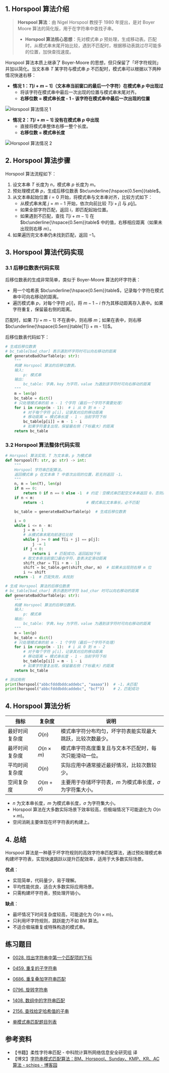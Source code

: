## 1. Horspool 算法介绍

> **Horspool 算法**：由 Nigel Horspool 教授于 1980 年提出，是对 Boyer Moore 算法的简化版，用于在字符串中查找子串。
>
> - **Horspool 算法核心思想**：先对模式串 $p$ 预处理，生成移动表。匹配时，从模式串末尾开始比较，遇到不匹配时，根据移动表跳过尽可能多的位置，加快查找速度。

Horspool 算法本质上继承了 Boyer-Moore 的思想，但只保留了「坏字符规则」并加以简化。当文本串 $T$ 某字符与模式串 $p$ 不匹配时，模式串可以根据以下两种情况快速右移：

- **情况 1：$T[i + m - 1]$（文本串当前窗口的最后一个字符）在模式串 $p$ 中出现过**
  - 将该字符在模式串中最后一次出现的位置与模式串末尾对齐。
  - **右移位数 = 模式串长度 - 1 - 该字符在模式串中最后一次出现的位置**

![Horspool 算法情况 1](https://qcdn.itcharge.cn/images/20240511165106.png)

- **情况 2：$T[i + m - 1]$ 没有在模式串 $p$ 中出现**
  - 直接将模式串整体右移一整个长度。
  - **右移位数 = 模式串长度**

![Horspool 算法情况 2](https://qcdn.itcharge.cn/images/20240511165122.png)

## 2. Horspool 算法步骤

Horspool 算法流程如下：

1. 设文本串 $T$ 长度为 $n$，模式串 $p$ 长度为 $m$。
2. 预处理模式串 $p$，生成后移位数表 $bc\underline{\hspace{0.5em}}table$。
3. 从文本串起始位置 $i = 0$ 开始，将模式串与文本串对齐，比较方式如下：
   - 从模式串末尾 $j = m - 1$ 开始，依次向前比较 $T[i + j]$ 与 $p[j]$。
   - 如果全部字符匹配，返回 $i$，即匹配起始位置。
   - 如果遇到不匹配，查找 $T[i + m - 1]$ 在 $bc\underline{\hspace{0.5em}}table$ 中的值，右移相应距离（如果未出现则右移 $m$）。
4. 如果遍历完文本串仍未找到匹配，返回 $-1$。

## 3. Horspool 算法代码实现

### 3.1 后移位数表代码实现

后移位数表的生成非常简单，类似于 Boyer-Moore 算法的坏字符表：

- 用一个哈希表 $bc\underline{\hspace{0.5em}}table$，记录每个字符在模式串中可向右移动的距离。
- 遍历模式串 $p$，对每个字符 $p[i]$，将 $m - 1 - i$ 作为其移动距离存入表中。如果字符重复，保留最右侧的距离。

匹配时，如果 $T[i + m - 1]$ 不在表中，则右移 $m$；如果在表中，则右移 $bc\underline{\hspace{0.5em}}table[T[i + m - 1]]$。

后移位数表代码如下：

```python
# 生成后移位数表
# bc_table[bad_char] 表示遇到坏字符时可以向右移动的距离
def generateBadCharTable(p: str):
    """
    构建 Horspool 算法的后移位数表。
    输入:
        p: 模式串
    输出:
        bc_table: 字典，key 为字符，value 为遇到该字符时可向右移动的距离
    """
    m = len(p)
    bc_table = dict()
    # 只处理模式串的前 m - 1 个字符（最后一个字符不需要处理）
    for i in range(m - 1):  # i 从 0 到 m - 2
        # 对于每个字符 p[i]，记录其对应的移动距离
        # 移动距离 = 模式串长度 - 1 - 当前字符下标
        bc_table[p[i]] = m - 1 - i
        # 如果字符重复出现，保留最右侧（下标最大）的距离
    return bc_table
```

### 3.2 Horspool 算法整体代码实现

```python
# Horspool 算法实现，T 为文本串，p 为模式串
def horspool(T: str, p: str) -> int:
    """
    Horspool 字符串匹配算法。
    返回模式串 p 在文本串 T 中首次出现的位置，若无则返回 -1。
    """
    n, m = len(T), len(p)
    if m == 0:
        return 0 if n == 0 else -1  # 约定：空模式串匹配空文本串返回 0，否则返回 -1
    if n < m:
        return -1                   # 模式串比文本串长，必不匹配

    bc_table = generateBadCharTable(p)  # 生成后移位数表

    i = 0
    while i <= n - m:
        j = m - 1
        # 从模式串末尾向前逐位比较
        while j >= 0 and T[i + j] == p[j]:
            j -= 1
        if j < 0:
            return i  # 匹配成功，返回起始下标
        # 取文本串当前窗口最右字符，查表决定滑动距离
        shift_char = T[i + m - 1]
        shift = bc_table.get(shift_char, m)  # 如果未出现则右移 m 位
        i += shift
    return -1  # 匹配失败，未找到

# 生成 Horspool 算法的后移位数表
# bc_table[bad_char] 表示遇到坏字符 bad_char 时可以向右移动的距离
def generateBadCharTable(p: str):
    """
    构建 Horspool 算法的后移位数表。
    输入:
        p: 模式串
    输出:
        bc_table: 字典，key 为字符，value 为遇到该字符时可向右移动的距离
    """
    m = len(p)
    bc_table = dict()
    # 只处理模式串的前 m - 1 个字符（最后一个字符不处理）
    for i in range(m - 1):  # i 从 0 到 m - 2
        # 对于每个字符 p[i]，记录其对应的移动距离
        # 移动距离 = 模式串长度 - 1 - 当前字符下标
        bc_table[p[i]] = m - 1 - i
        # 如果字符重复出现，保留最右侧（下标最大）的距离
    return bc_table

# 测试用例
print(horspool("abbcfdddbddcaddebc", "aaaaa"))  # -1，未匹配
print(horspool("abbcfdddbddcaddebc", "bcf"))    # 2，匹配成功
```

## 4. Horspool 算法分析

| 指标         | 复杂度           | 说明                                                         |
| ------------ | ---------------- | ------------------------------------------------------------ |
| 最好时间复杂度   | $O(n)$           | 模式串字符分布均匀，坏字符表能实现最大跳跃，比较次数最少。         |
| 最坏时间复杂度   | $O(n \times m)$  | 模式串字符高度重复且与文本不匹配时，每次只能滑动一位。             |
| 平均时间复杂度   | $O(n)$           | 实际应用中通常接近最好情况，比较次数较少。                       |
| 空间复杂度     | $O(m + \sigma)$   | 主要用于存储坏字符表，$m$ 为模式串长度，$\sigma$ 为字符集大小。    |

- $n$ 为文本串长度，$m$ 为模式串长度，$\sigma$ 为字符集大小。
- Horspool 算法在大多数实际场景下效率较高，但极端情况下可能退化为 $O(n \times m)$。
- 空间消耗主要体现在坏字符表的构建上。

## 4. 总结

Horspool 算法是一种基于坏字符规则的高效字符串匹配算法，通过预处理模式串构建坏字符表，实现快速跳跃以提升匹配效率，适用于大多数实际场景。

**优点**：
- 实现简单，代码量少，易于理解。
- 平均性能优良，适合大多数实际应用场景。
- 只需构建坏字符表，预处理开销小。

**缺点**：
- 最坏情况下时间复杂度较高，可能退化为 $O(n \times m)$。
- 只利用坏字符规则，跳跃能力不如 BM 算法。
- 不适合极端重复或特殊构造的模式串。

## 练习题目

- [0028. 找出字符串中第一个匹配项的下标](https://github.com/ITCharge/AlgoNote/tree/main/docs/solutions/0001-0099/find-the-index-of-the-first-occurrence-in-a-string.md)
- [0459. 重复的子字符串](https://github.com/ITCharge/AlgoNote/tree/main/docs/solutions/0400-0499/repeated-substring-pattern.md)
- [0686. 重复叠加字符串匹配](https://github.com/ITCharge/AlgoNote/tree/main/docs/solutions/0600-0699/repeated-string-match.md)
- [0796. 旋转字符串](https://github.com/ITCharge/AlgoNote/tree/main/docs/solutions/0700-0799/rotate-string.md)
- [1408. 数组中的字符串匹配](https://github.com/ITCharge/AlgoNote/tree/main/docs/solutions/1400-1499/string-matching-in-an-array.md)
- [2156. 查找给定哈希值的子串](https://github.com/ITCharge/AlgoNote/tree/main/docs/solutions/2100-2199/find-substring-with-given-hash-value.md)

- [单模式串匹配题目列表](https://github.com/ITCharge/AlgoNote/tree/main/docs/00_preface/00_06_categories_list.md#%E5%8D%95%E6%A8%A1%E5%BC%8F%E4%B8%B2%E5%8C%B9%E9%85%8D%E9%A2%98%E7%9B%AE)

## 参考资料

- 【书籍】柔性字符串匹配 - 中科院计算所网络信息安全研究组 译
- 【博文】[字符串模式匹配算法：BM、Horspool、Sunday、KMP、KR、AC算法 - schips - 博客园](https://www.cnblogs.com/schips/p/11098041.html)

